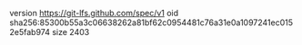 version https://git-lfs.github.com/spec/v1
oid sha256:85300b55a3c06638262a81bf62c0954481c76a31e0a1097241ec0152e5fab974
size 2403
